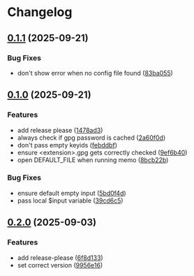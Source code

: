 # Changelog

## [0.1.1](https://github.com/ldonnez/memo/compare/v0.1.0...v0.1.1) (2025-09-21)


### Bug Fixes

* don't show error when no config file found ([83ba055](https://github.com/ldonnez/memo/commit/83ba0557271705823e5ef37d906cc639675ba8b3))

## [0.1.0](https://github.com/ldonnez/memo/compare/v0.0.1...v0.1.0) (2025-09-21)


### Features

* add release please ([1478ad3](https://github.com/ldonnez/memo/commit/1478ad3258077630fb6db9997079bbfc350ea754))
* always check if gpg password is cached ([2a60f0d](https://github.com/ldonnez/memo/commit/2a60f0d315e55201fbaf97a2be4e3612f476c8ad))
* don't pass empty keyids ([febddbf](https://github.com/ldonnez/memo/commit/febddbf3ae03a48a8d99012d5605ccf33beef737))
* ensure &lt;extension&gt;.gpg gets correctly checked ([9ef6b40](https://github.com/ldonnez/memo/commit/9ef6b40c0c36c8ce00d8904f18fb55e2555d0ae2))
* open DEFAULT_FILE when running memo ([8bcb22b](https://github.com/ldonnez/memo/commit/8bcb22bfb6ab5234c61b779280bc82ea40a737d3))


### Bug Fixes

* ensure default empty input ([5bd0f4d](https://github.com/ldonnez/memo/commit/5bd0f4da8e190d1c7034d4d667dd6edbf50b3409))
* pass local $input variable ([39cd6c5](https://github.com/ldonnez/memo/commit/39cd6c5c8fa3ac356d0aba3da4bc15fd9f3f4389))

## [0.2.0](https://github.com/ldonnez/memo/compare/v0.1.0...v0.2.0) (2025-09-03)


### Features

* add release-please ([6f8d133](https://github.com/ldonnez/memo/commit/6f8d133bb4ffb63e56c16f4ca56c80ac10cc8ddf))
* set correct version ([9956e16](https://github.com/ldonnez/memo/commit/9956e169394f161e4d8cc8a96969b8bc29c75514))

